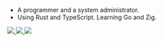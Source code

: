 - A programmer and a system administrator.
- Using Rust and TypeScript. Learning Go and Zig.

<div class="badges">
    <a href="https://github.com/kostya-zero/neovim">
        <img src="https://img.shields.io/badge/Neovim-202020?style=flat-square&logo=neovim&logoColor=white&colorA=202020&colorB=202020">
    </a>
    <a href="https://t.me/@kostya_zero">
        <img src="https://img.shields.io/badge/Telegram-202020?style=flat-square&logo=telegram&logoColor=white&colorA=202020&colorB=202020">
    </a>
    <a href="https://wakatime.com/@c0a0d402-e6a6-432a-93b8-6247146fc847">
        <img src="https://wakatime.com/badge/user/c0a0d402-e6a6-432a-93b8-6247146fc847.svg?style=flat-square">
    </a>
</div>
